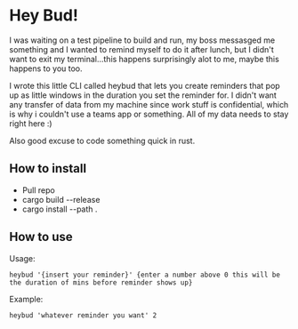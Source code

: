 # Hey Bud!

I was waiting on a test pipeline to build and run, my boss messasged me something and I wanted to remind myself to do it after lunch, but I didn't want to exit my terminal...this happens surprisingly alot to me, maybe this happens to you too.

I wrote this little CLI called heybud that lets you create reminders that pop up as little windows in the duration you set the reminder for. I didn't want any transfer of data from my machine since work stuff is confidential, which is why i couldn't use a teams app or something. All of my data needs to stay right here :) 

Also good excuse to code something quick in rust.

## How to install
- Pull repo
- cargo build --release
- cargo install --path .

## How to use
Usage:
```
heybud '{insert your reminder}' {enter a number above 0 this will be the duration of mins before reminder shows up}
```

Example:
```
heybud 'whatever reminder you want' 2
```
